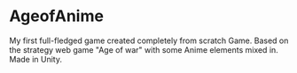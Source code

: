 # AgeofAnime
My first full-fledged game created completely from scratch Game. Based on the strategy web game "Age of war" with some Anime elements mixed in. Made in Unity.
